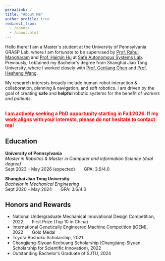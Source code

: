 ```yaml
---
permalink: /
title: "About Me"
author_profile: true
redirect_from: 
  - /about/
  - /about.html
---
```

<!-- ## About Me -->
Hello there! I am a Master's student at the University of Pennsylvania GRASP Lab, where I am fortunate to be supervised by <u><a href="https://www.seas.upenn.edu/~rahulm/">Prof. Rahul Mangharam</a></u> and <u><a href="https://haiminhu.org/">Prof. Haimin Hu</a></u> at <u><a href="https://xlab.upenn.edu/">Safe Autonomous Systems Lab</a></u>. Previously, I obtained my Bachelor's degree from Shanghai Jiao Tong University, where I worked closely with <u><a href="https://me.sjtu.edu.cn/en/FullTimeTeacher/chengenliang.html">Prof. Genliang Chen</a></u> and <u><a href="https://irmv.sjtu.edu.cn/wanghesheng">Prof. Hesheng Wang</a></u>.

My research interests broadly include human-robot interaction & collaboration, planning & navigation, and soft robotics. I am driven by the goal of creating **safe** and **helpful** robotic systems for the benefit of *workers* and *patients*.

<div style="color: red; font-weight: bold; font-size: 1.1em; margin-top: 2em;">
I am actively seeking a PhD opportunity starting in Fall 2026. If my work aligns with your interests, please do not hesitate to contact me!
</div>

## Education

**University of Pennsylvania**  
*Master in Robotics & Master in Computer and Information Science (dual degree)*  
Sept 2023 – May 2026 (expected)  GPA: 3.9/4.0

**Shanghai Jiao Tong University**  
*Bachelor in Mechanical Engineering*  
Sept 2020 – May 2024  GPA: 3.6/4.0

## Honors and Rewards

- National Undergraduate Mechanical Innovational Design Competition, 2022  First Prize (Top 10 in China)
- International Genetically Engineered Machine Competition (iGEM), 2022  Gold Medal
- Toyota Boshoku Scholarship, 2021
- Changjiang-Siyuan Kechuang Scholarship (Changjiang-Siyuan Scholarship for Scientific Innovation), 2022
- Outstanding Bachelor’s Graduate of SJTU, 2024
